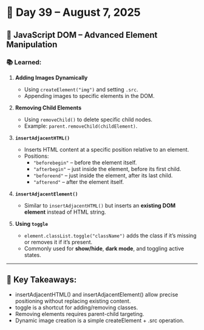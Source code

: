 # 📅 Day 39 – August 7, 2025


## 🎯 JavaScript DOM – Advanced Element Manipulation

### 📚 Learned:
1. **Adding Images Dynamically**
   - Using `createElement("img")` and setting `.src`.
   - Appending images to specific elements in the DOM.

2. **Removing Child Elements**
   - Using `removeChild()` to delete specific child nodes.
   - Example: `parent.removeChild(childElement)`.

3. **`insertAdjacentHTML()`**
   - Inserts HTML content at a specific position relative to an element.
   - Positions:
     - `"beforebegin"` – before the element itself.
     - `"afterbegin"` – just inside the element, before its first child.
     - `"beforeend"` – just inside the element, after its last child.
     - `"afterend"` – after the element itself.

4. **`insertAdjacentElement()`**
   - Similar to `insertAdjacentHTML()` but inserts an **existing DOM element** instead of HTML string.

5. **Using `toggle`**
   - `element.classList.toggle("className")` adds the class if it’s missing or removes it if it’s present.
   - Commonly used for **show/hide**, **dark mode**, and toggling active states.

---

## 🧠 Key Takeaways:
- insertAdjacentHTML() and insertAdjacentElement() allow precise positioning without replacing existing content.
- toggle is a shortcut for adding/removing classes.
- Removing elements requires parent-child targeting.
- Dynamic image creation is a simple createElement + .src operation.
